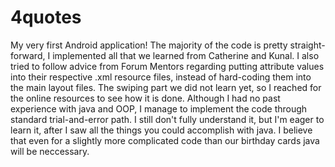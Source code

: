 # 4quotes
My very first Android application!
The majority of the code is pretty straight-forward, I implemented all that we learned from Catherine and Kunal. I also tried to follow
advice from Forum Mentors regarding putting attribute values into their respective .xml resource files, instead of hard-coding them into
the main layout files.
The swiping part we did not learn yet, so I reached for the online resources to see how it is done. Although I had no past experience 
with java and OOP, I manage to implement the code through standard trial-and-error path. I still don't fully understand it, but I'm eager
to learn it, after I saw all the things you could accomplish with java. I believe that even for a slightly more complicated code than
our birthday cards java will be neccessary.
